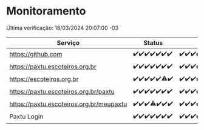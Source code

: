 # Monitoramento

Última verificação: 18/03/2024 20:07:00 -03

|Serviço|Status|Últimas 24h|
|---|---|---|
|https://github.com|<span title="2024-03-11: OK=24">✔️</span><span title="2024-03-12: OK=24">✔️</span><span title="2024-03-13: OK=22">✔️</span><span title="2024-03-14: OK=24">✔️</span><span title="2024-03-15: OK=24">✔️</span><span title="2024-03-16: OK=24">✔️</span><span title="2024-03-17: OK=23">✔️</span>|<span title="17/03/2024 20:07:00 -03 : 200">✔️</span><span title="17/03/2024 21:31:00 -03 : 200">✔️</span><span title="17/03/2024 22:39:00 -03 : 200">✔️</span><span title="17/03/2024 23:13:00 -03 : 200">✔️</span><span title="18/03/2024 00:07:00 -03 : 200">✔️</span><span title="18/03/2024 01:07:00 -03 : 200">✔️</span><span title="18/03/2024 02:08:00 -03 : 200">✔️</span><span title="18/03/2024 03:09:00 -03 : 200">✔️</span><span title="18/03/2024 04:06:00 -03 : 200">✔️</span><span title="18/03/2024 05:08:00 -03 : 200">✔️</span><span title="18/03/2024 06:06:00 -03 : 200">✔️</span><span title="18/03/2024 07:07:00 -03 : 200">✔️</span><span title="18/03/2024 08:06:00 -03 : 200">✔️</span><span title="18/03/2024 09:11:00 -03 : 200">✔️</span><span title="18/03/2024 10:06:00 -03 : 200">✔️</span><span title="18/03/2024 11:07:00 -03 : 200">✔️</span><span title="18/03/2024 12:06:00 -03 : 200">✔️</span><span title="18/03/2024 13:08:00 -03 : 200">✔️</span><span title="18/03/2024 14:04:00 -03 : 200">✔️</span><span title="18/03/2024 15:07:00 -03 : 200">✔️</span><span title="18/03/2024 16:05:00 -03 : 200">✔️</span><span title="18/03/2024 17:06:00 -03 : 200">✔️</span><span title="18/03/2024 18:07:00 -03 : 200">✔️</span><span title="18/03/2024 19:06:00 -03 : 200">✔️</span><span title="18/03/2024 20:07:00 -03 : 200">✔️</span>|
|https://paxtu.escoteiros.org.br|<span title="2024-03-11: OK=24">✔️</span><span title="2024-03-12: OK=24">✔️</span><span title="2024-03-13: OK=22">✔️</span><span title="2024-03-14: OK=24">✔️</span><span title="2024-03-15: OK=24">✔️</span><span title="2024-03-16: OK=24">✔️</span><span title="2024-03-17: OK=23">✔️</span>|<span title="17/03/2024 20:07:00 -03 : 200">✔️</span><span title="17/03/2024 21:31:00 -03 : 200">✔️</span><span title="17/03/2024 22:39:00 -03 : 200">✔️</span><span title="17/03/2024 23:13:00 -03 : 200">✔️</span><span title="18/03/2024 00:07:00 -03 : 200">✔️</span><span title="18/03/2024 01:07:00 -03 : 200">✔️</span><span title="18/03/2024 02:08:00 -03 : 200">✔️</span><span title="18/03/2024 03:09:00 -03 : 200">✔️</span><span title="18/03/2024 04:06:00 -03 : 200">✔️</span><span title="18/03/2024 05:08:00 -03 : 200">✔️</span><span title="18/03/2024 06:06:00 -03 : 200">✔️</span><span title="18/03/2024 07:07:00 -03 : 200">✔️</span><span title="18/03/2024 08:06:00 -03 : 200">✔️</span><span title="18/03/2024 09:11:00 -03 : 200">✔️</span><span title="18/03/2024 10:06:00 -03 : 200">✔️</span><span title="18/03/2024 11:07:00 -03 : 200">✔️</span><span title="18/03/2024 12:06:00 -03 : 200">✔️</span><span title="18/03/2024 13:08:00 -03 : 200">✔️</span><span title="18/03/2024 14:04:00 -03 : 200">✔️</span><span title="18/03/2024 15:07:00 -03 : 200">✔️</span><span title="18/03/2024 16:05:00 -03 : 200">✔️</span><span title="18/03/2024 17:06:00 -03 : 200">✔️</span><span title="18/03/2024 18:07:00 -03 : 200">✔️</span><span title="18/03/2024 19:06:00 -03 : 200">✔️</span><span title="18/03/2024 20:07:00 -03 : 200">✔️</span>|
|https://escoteiros.org.br|<span title="2024-03-11: OK=24">✔️</span><span title="2024-03-12: OK=24">✔️</span><span title="2024-03-13: OK=22">✔️</span><span title="2024-03-14: OK=24">✔️</span><span title="2024-03-15: OK=24">✔️</span><span title="2024-03-16: OK=23, Falhas=1">⚠️</span><span title="2024-03-17: OK=23">✔️</span>|<span title="17/03/2024 20:07:00 -03 : 200">✔️</span><span title="17/03/2024 21:31:00 -03 : 200">✔️</span><span title="17/03/2024 22:39:00 -03 : 200">✔️</span><span title="17/03/2024 23:13:00 -03 : 200">✔️</span><span title="18/03/2024 00:07:00 -03 : 200">✔️</span><span title="18/03/2024 01:07:00 -03 : 200">✔️</span><span title="18/03/2024 02:08:00 -03 : 200">✔️</span><span title="18/03/2024 03:09:00 -03 : 200">✔️</span><span title="18/03/2024 04:06:00 -03 : 200">✔️</span><span title="18/03/2024 05:08:00 -03 : 200">✔️</span><span title="18/03/2024 06:06:00 -03 : 200">✔️</span><span title="18/03/2024 07:07:00 -03 : 200">✔️</span><span title="18/03/2024 08:06:00 -03 : 200">✔️</span><span title="18/03/2024 09:11:00 -03 : 200">✔️</span><span title="18/03/2024 10:06:00 -03 : 200">✔️</span><span title="18/03/2024 11:07:00 -03 : 200">✔️</span><span title="18/03/2024 12:06:00 -03 : 200">✔️</span><span title="18/03/2024 13:08:00 -03 : 200">✔️</span><span title="18/03/2024 14:04:00 -03 : 200">✔️</span><span title="18/03/2024 15:07:00 -03 : 200">✔️</span><span title="18/03/2024 16:05:00 -03 : 200">✔️</span><span title="18/03/2024 17:06:00 -03 : 200">✔️</span><span title="18/03/2024 18:07:00 -03 : 200">✔️</span><span title="18/03/2024 19:06:00 -03 : 200">✔️</span><span title="18/03/2024 20:07:00 -03 : 200">✔️</span>|
|https://paxtu.escoteiros.org.br/paxtu|<span title="2024-03-11: OK=24">✔️</span><span title="2024-03-12: OK=24">✔️</span><span title="2024-03-13: OK=22">✔️</span><span title="2024-03-14: OK=24">✔️</span><span title="2024-03-15: OK=24">✔️</span><span title="2024-03-16: OK=24">✔️</span><span title="2024-03-17: OK=23">✔️</span>|<span title="17/03/2024 20:07:00 -03 : 200">✔️</span><span title="17/03/2024 21:31:00 -03 : 200">✔️</span><span title="17/03/2024 22:39:00 -03 : 200">✔️</span><span title="17/03/2024 23:13:00 -03 : 200">✔️</span><span title="18/03/2024 00:08:00 -03 : 200">✔️</span><span title="18/03/2024 01:07:00 -03 : 200">✔️</span><span title="18/03/2024 02:08:00 -03 : 200">✔️</span><span title="18/03/2024 03:09:00 -03 : 200">✔️</span><span title="18/03/2024 04:06:00 -03 : 200">✔️</span><span title="18/03/2024 05:08:00 -03 : 200">✔️</span><span title="18/03/2024 06:06:00 -03 : 200">✔️</span><span title="18/03/2024 07:07:00 -03 : 200">✔️</span><span title="18/03/2024 08:06:00 -03 : 200">✔️</span><span title="18/03/2024 09:11:00 -03 : 200">✔️</span><span title="18/03/2024 10:06:00 -03 : 200">✔️</span><span title="18/03/2024 11:07:00 -03 : 200">✔️</span><span title="18/03/2024 12:06:00 -03 : 200">✔️</span><span title="18/03/2024 13:08:00 -03 : 200">✔️</span><span title="18/03/2024 14:04:00 -03 : 200">✔️</span><span title="18/03/2024 15:07:00 -03 : 200">✔️</span><span title="18/03/2024 16:05:00 -03 : 200">✔️</span><span title="18/03/2024 17:06:00 -03 : 200">✔️</span><span title="18/03/2024 18:07:00 -03 : 200">✔️</span><span title="18/03/2024 19:06:00 -03 : 200">✔️</span><span title="18/03/2024 20:07:00 -03 : 200">✔️</span>|
|https://paxtu.escoteiros.org.br/meupaxtu|<span title="2024-03-11: OK=24">✔️</span><span title="2024-03-12: OK=24">✔️</span><span title="2024-03-13: OK=22">✔️</span><span title="2024-03-14: OK=23, Falhas=1">⚠️</span><span title="2024-03-15: OK=24">✔️</span><span title="2024-03-16: OK=24">✔️</span><span title="2024-03-17: OK=23">✔️</span>|<span title="17/03/2024 20:07:00 -03 : 200">✔️</span><span title="17/03/2024 21:31:00 -03 : 200">✔️</span><span title="17/03/2024 22:39:00 -03 : 200">✔️</span><span title="17/03/2024 23:13:00 -03 : 200">✔️</span><span title="18/03/2024 00:08:00 -03 : 200">✔️</span><span title="18/03/2024 01:07:00 -03 : 200">✔️</span><span title="18/03/2024 02:08:00 -03 : 200">✔️</span><span title="18/03/2024 03:09:00 -03 : 200">✔️</span><span title="18/03/2024 04:06:00 -03 : 200">✔️</span><span title="18/03/2024 05:08:00 -03 : 200">✔️</span><span title="18/03/2024 06:06:00 -03 : 200">✔️</span><span title="18/03/2024 07:07:00 -03 : 200">✔️</span><span title="18/03/2024 08:06:00 -03 : 200">✔️</span><span title="18/03/2024 09:11:00 -03 : 200">✔️</span><span title="18/03/2024 10:06:00 -03 : 200">✔️</span><span title="18/03/2024 11:07:00 -03 : 200">✔️</span><span title="18/03/2024 12:06:00 -03 : 200">✔️</span><span title="18/03/2024 13:08:00 -03 : 200">✔️</span><span title="18/03/2024 14:04:00 -03 : 200">✔️</span><span title="18/03/2024 15:07:00 -03 : 200">✔️</span><span title="18/03/2024 16:05:00 -03 : 200">✔️</span><span title="18/03/2024 17:06:00 -03 : 200">✔️</span><span title="18/03/2024 18:07:00 -03 : 200">✔️</span><span title="18/03/2024 19:06:00 -03 : 200">✔️</span><span title="18/03/2024 20:07:00 -03 : 200">✔️</span>|
|Paxtu Login|<span title="2024-03-11: OK=24">✔️</span><span title="2024-03-12: OK=24">✔️</span><span title="2024-03-13: OK=22">✔️</span><span title="2024-03-14: OK=24">✔️</span><span title="2024-03-15: OK=24">✔️</span><span title="2024-03-16: OK=24">✔️</span><span title="2024-03-17: OK=23">✔️</span>|<span title="17/03/2024 20:07:00 -03 : 200">✔️</span><span title="17/03/2024 21:31:00 -03 : 200">✔️</span><span title="17/03/2024 22:39:00 -03 : 200">✔️</span><span title="17/03/2024 23:13:00 -03 : 200">✔️</span><span title="18/03/2024 00:08:00 -03 : 200">✔️</span><span title="18/03/2024 01:07:00 -03 : 200">✔️</span><span title="18/03/2024 02:08:00 -03 : 200">✔️</span><span title="18/03/2024 03:09:00 -03 : 200">✔️</span><span title="18/03/2024 04:06:00 -03 : 200">✔️</span><span title="18/03/2024 05:08:00 -03 : 200">✔️</span><span title="18/03/2024 06:06:00 -03 : 200">✔️</span><span title="18/03/2024 07:07:00 -03 : 200">✔️</span><span title="18/03/2024 08:06:00 -03 : 200">✔️</span><span title="18/03/2024 09:11:00 -03 : 200">✔️</span><span title="18/03/2024 10:06:00 -03 : 200">✔️</span><span title="18/03/2024 11:07:00 -03 : 200">✔️</span><span title="18/03/2024 12:06:00 -03 : 200">✔️</span><span title="18/03/2024 13:08:00 -03 : 200">✔️</span><span title="18/03/2024 14:04:00 -03 : 200">✔️</span><span title="18/03/2024 15:07:00 -03 : 200">✔️</span><span title="18/03/2024 16:05:00 -03 : 200">✔️</span><span title="18/03/2024 17:06:00 -03 : 200">✔️</span><span title="18/03/2024 18:07:00 -03 : 200">✔️</span><span title="18/03/2024 19:06:00 -03 : 200">✔️</span><span title="18/03/2024 20:07:00 -03 : 200">✔️</span>|
